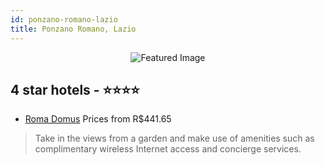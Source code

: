 ```yaml
---
id: ponzano-romano-lazio
title: Ponzano Romano, Lazio
---
```


<center><img src="https://i.travelapi.com/hotels/31000000/30220000/30211200/30211133/b4a47ce1_z.jpg" alt="Featured Image" /></center>


##  4 star hotels - ⭐️⭐️⭐️⭐️

-    [Roma Domus](https://us.hurb.com/hotels/ponzano-romano/roma-domus-JNP-JP083249?cmp=18055) Prices from R$441.65
   > Take in the views from a garden and make use of amenities such as complimentary wireless Internet access and concierge services.
